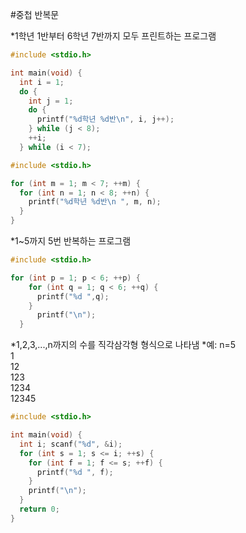 #중첩 반복문

*1학년 1반부터 6학년 7반까지 모두 프린트하는 프로그램
```c
#include <stdio.h>

int main(void) {
  int i = 1;
  do {
    int j = 1;
    do {
      printf("%d학년 %d반\n", i, j++);
    } while (j < 8);
    ++i;
  } while (i < 7);
  ```
  ```c
#include <stdio.h>

 for (int m = 1; m < 7; ++m) {
    for (int n = 1; n < 8; ++n) {
      printf("%d학년 %d반\n ", m, n);
    }
  }
```
*1~5까지 5번 반복하는 프로그램
```c
#include <stdio.h>

for (int p = 1; p < 6; ++p) {
    for (int q = 1; q < 6; ++q) {
      printf("%d ",q);
    }
      printf("\n");
  }
```
*1,2,3,...,n까지의 수를 직각삼각형 형식으로 나타냄
*예: n=5  
1  
12  
123  
1234  
12345  
```c
#include <stdio.h>

int main(void) {
  int i; scanf("%d", &i);
  for (int s = 1; s <= i; ++s) {
    for (int f = 1; f <= s; ++f) {
      printf("%d ", f);
    }
    printf("\n");
  }
  return 0;
}
```

